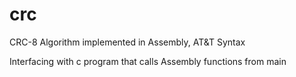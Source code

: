 # crc

CRC-8 Algorithm implemented in Assembly, AT&T Syntax


Interfacing with c program that calls 
Assembly functions from main
